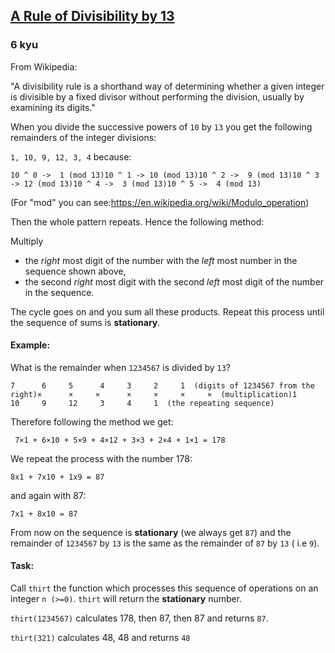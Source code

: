 <h2><a href=https://www.codewars.com/kata/564057bc348c7200bd0000ff/train/python target="_blank">A Rule of Divisibility by 13</a></h2><h3>6 kyu</h3><p>From Wikipedia:</p><p>"A divisibility rule is a shorthand way of determining whether a given integer is divisible by a fixed divisor without performing the division, usually by examining its digits."</p><p>When you divide the successive powers of <code>10</code> by <code>13</code> you get the following remainders of the integer divisions:  </p><p><code>1, 10, 9, 12, 3, 4</code> because:</p><pre><code>10 ^ 0 -&gt;  1 (mod 13)10 ^ 1 -&gt; 10 (mod 13)10 ^ 2 -&gt;  9 (mod 13)10 ^ 3 -&gt; 12 (mod 13)10 ^ 4 -&gt;  3 (mod 13)10 ^ 5 -&gt;  4 (mod 13)</code></pre><p>(For "mod" you can see:<a href="https://en.wikipedia.org/wiki/Modulo_operation" data-turbolinks="false" target="_blank">https://en.wikipedia.org/wiki/Modulo_operation</a>)</p><p>Then the whole pattern repeats. Hence the following method:</p><p>Multiply </p><ul><li>the <em>right</em> most digit of the number with the <em>left</em> most number in the sequence shown above, </li><li>the second <em>right</em> most digit with the second <em>left</em> most digit of the number in the sequence.</li></ul><p>The cycle goes on and you sum all these products. Repeat this process until the sequence of sums is <strong>stationary</strong>.</p><h4 id="example">Example:</h4><p>What is the remainder when <code>1234567</code> is divided by <code>13</code>?</p><pre><code>7      6     5      4     3     2     1  (digits of 1234567 from the right)×      ×     ×      ×     ×     ×     ×  (multiplication)1     10     9     12     3     4     1  (the repeating sequence)</code></pre><p>Therefore following the method we get:</p><p><code> 7×1 + 6×10 + 5×9 + 4×12 + 3×3 + 2×4 + 1×1 = 178</code> </p><p>We repeat the process with the number 178:</p><p><code>8x1 + 7x10 + 1x9 = 87</code></p><p>and again with 87:</p><p><code>7x1 + 8x10 = 87</code></p><p>From now on the sequence is <strong>stationary</strong> (we always get <code>87</code>) and the remainder of <code>1234567</code> by <code>13</code> is the same as the remainder of <code>87</code> by <code>13</code> ( i.e <code>9</code>).</p><h4 id="task">Task:</h4><p>Call <code>thirt</code> the function which processes this sequence of operations on an integer <code>n (&gt;=0)</code>. <code>thirt</code> will return the <strong>stationary</strong> number.</p><p><code>thirt(1234567)</code> calculates 178, then 87, then 87 and returns <code>87</code>.</p><p><code>thirt(321)</code> calculates 48, 48 and returns <code>48</code></p>